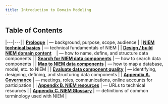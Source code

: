 ```yaml
---
title: Introduction to Domain Modeling
---
```


## Table of Contents

|---|---|
| [__Prologue__](./prologue.html) | &mdash; background, purpose, scope, audience |
| [__NIEM technical basics__](./basics.html) | &mdash; technical fundamentals of NIEM |
| [__Design / build NIEM domain content__](./content.html) &nbsp;&nbsp; | &mdash; how to name, define, and structure data components |
| [__Search for NIEM data components__](./search.html) | &mdash; how to search data components |
| [__Map to NIEM data components__](./map.html) | &mdash; how to map a database, model, etc. to NIEM |
| [__Evaluate data component quality__](./quality.html) | &mdash; identifying, designing, defining, and structuring data components |
| [__Appendix A. Governance__](./governance.html) | &mdash; meetings, roles, communications, online accounts for participation |
| [__Appendix B. NIEM resources__](./resources.html) | &mdash; URLs to technical resources |
| [__Appendix C. NIEM Glossary__](./glossary.html) | &mdash; definitions of common terminology used with NIEM |

